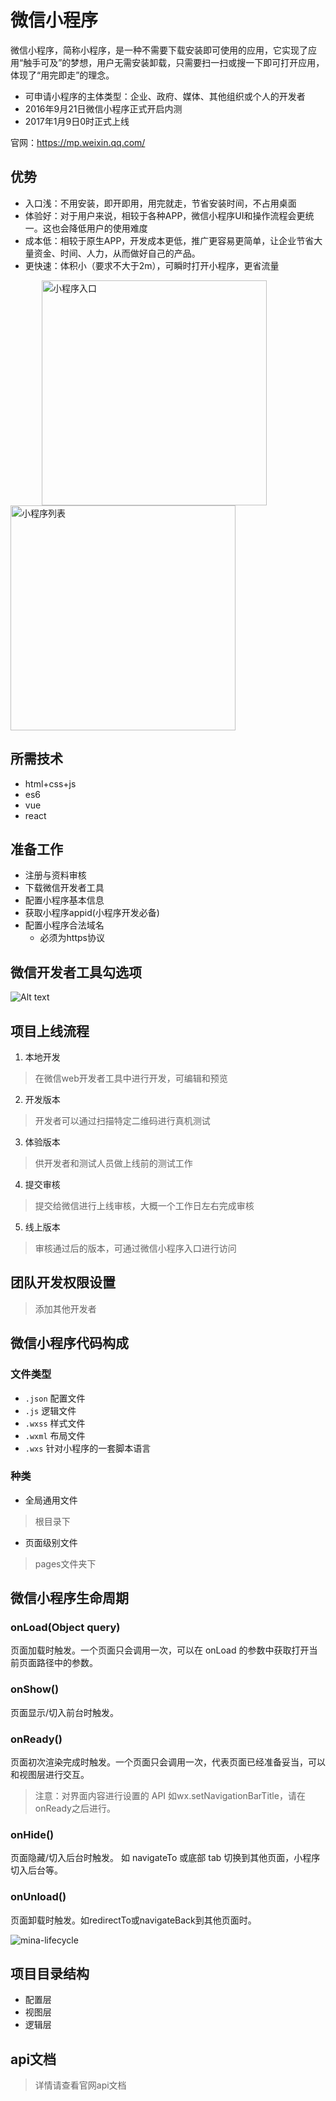 # 微信小程序

微信小程序，简称小程序，是一种不需要下载安装即可使用的应用，它实现了应用“触手可及”的梦想，用户无需安装卸载，只需要扫一扫或搜一下即可打开应用，体现了“用完即走”的理念。

* 可申请小程序的主体类型：企业、政府、媒体、其他组织或个人的开发者
* 2016年9月21日微信小程序正式开启内测
* 2017年1月9日0时正式上线

官网：https://mp.weixin.qq.com/

## 优势

* 入口浅：不用安装，即开即用，用完就走，节省安装时间，不占用桌面
* 体验好：对于用户来说，相较于各种APP，微信小程序UI和操作流程会更统一。这也会降低用户的使用难度
* 成本低：相较于原生APP，开发成本更低，推广更容易更简单，让企业节省大量资金、时间、人力，从而做好自己的产品。
* 更快速：体积小（要求不大于2m），可瞬时打开小程序，更省流量

<img src="img/entry.jpg" alt="小程序入口" width="360" style="margin:0 50px;">
<img src="img/list.jpg" alt="小程序列表" width="360">

## 所需技术

* html+css+js
* es6
* vue
* react

## 准备工作

* 注册与资料审核
* 下载微信开发者工具
* 配置小程序基本信息
* 获取小程序appid(小程序开发必备)
* 配置小程序合法域名
    * 必须为https协议


## 微信开发者工具勾选项

![Alt text](./img/开发者工具勾选项.png "Optional title")


## 项目上线流程

1. 本地开发
>在微信web开发者工具中进行开发，可编辑和预览

2. 开发版本
>开发者可以通过扫描特定二维码进行真机测试

3. 体验版本
>供开发者和测试人员做上线前的测试工作

4. 提交审核
>提交给微信进行上线审核，大概一个工作日左右完成审核

5. 线上版本
>审核通过后的版本，可通过微信小程序入口进行访问


## 团队开发权限设置
>添加其他开发者


## 微信小程序代码构成

### 文件类型

* `.json`   配置文件
* `.js`     逻辑文件
* `.wxss`   样式文件
* `.wxml`   布局文件
* `.wxs`     针对小程序的一套脚本语言

### 种类

* 全局通用文件
>根目录下

* 页面级别文件
>pages文件夹下


## 微信小程序生命周期

### onLoad(Object query)

页面加载时触发。一个页面只会调用一次，可以在 onLoad 的参数中获取打开当前页面路径中的参数。

### onShow()

页面显示/切入前台时触发。

### onReady()

页面初次渲染完成时触发。一个页面只会调用一次，代表页面已经准备妥当，可以和视图层进行交互。

>注意：对界面内容进行设置的 API 如wx.setNavigationBarTitle，请在onReady之后进行。

### onHide()
页面隐藏/切入后台时触发。 如 navigateTo 或底部 tab 切换到其他页面，小程序切入后台等。

### onUnload()
页面卸载时触发。如redirectTo或navigateBack到其他页面时。

![mina-lifecycle](./img/mina-lifecycle.png "微信小程序生命周期")

## 项目目录结构

* 配置层
* 视图层
* 逻辑层


## api文档
>详情请查看官网api文档
